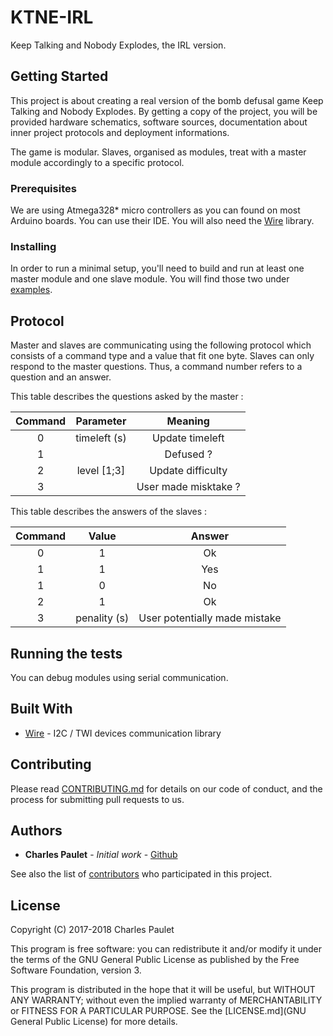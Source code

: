 # KTNE-IRL

Keep Talking and Nobody Explodes, the IRL version.

## Getting Started

This project is about creating a real version of the bomb defusal game Keep Talking and Nobody Explodes. By getting a copy of the project, you will be provided hardware schematics, software sources, documentation about inner project protocols and deployment informations.

The game is modular. Slaves, organised as modules, treat with a master module accordingly to a specific protocol.

### Prerequisites

We are using Atmega328* micro controllers as you can found on most Arduino boards. You can use their IDE. You will also need the [Wire](https://www.arduino.cc/en/Reference/Wire) library.

### Installing

In order to run a minimal setup, you'll need to build and run at least one master module and one slave module.
You will find those two under [examples](examples/).

## Protocol

Master and slaves are communicating using the following protocol which consists of a command type and a value that fit one byte.
Slaves can only respond to the master questions. Thus, a command number refers to a question and an answer.

This table describes the questions asked by the master :

| Command | Parameter    | Meaning              |
| :-----: | :----------: | :------------------: |
| 0       | timeleft (s) | Update timeleft      |
| 1       |              | Defused ?            |
| 2       | level [1;3]  | Update difficulty    |
| 3       |              | User made misktake ? |


This table describes the answers of the slaves :

| Command | Value        | Answer                        |
| :-----: | :----------: | :---------------------------: |
| 0       | 1            | Ok                            |
| 1       | 1            | Yes                           |
| 1       | 0            | No                            |
| 2       | 1            | Ok                            |
| 3       | penality (s) | User potentially made mistake |

## Running the tests

You can debug modules using serial communication. 

## Built With

* [Wire](https://www.arduino.cc/en/Reference/Wire) - I2C / TWI devices communication library

## Contributing

Please read [CONTRIBUTING.md](CONTRIBUTING.md) for details on our code of conduct, and the process for submitting pull requests to us.

## Authors

* **Charles Paulet** - *Initial work* - [Github](https://github.com/valkheim)

See also the list of [contributors](https://github.com/valkheim/KTNE-IRL/contributors) who participated in this project.

## License

Copyright (C) 2017-2018 Charles Paulet

This program is free software: you can redistribute it and/or modify it under the terms of the GNU General Public License as published by the Free Software Foundation, version 3.

This program is distributed in the hope that it will be useful, but WITHOUT ANY WARRANTY; without even the implied warranty of MERCHANTABILITY or FITNESS FOR A PARTICULAR PURPOSE. See the [LICENSE.md](GNU General Public License) for more details.
